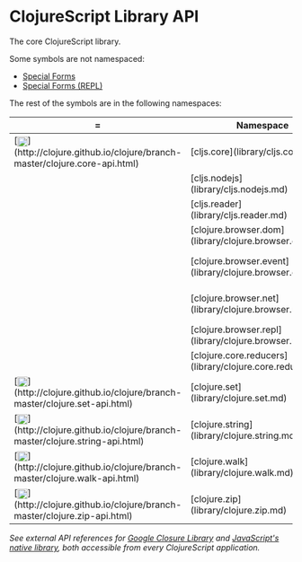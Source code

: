 # ClojureScript Library API

The core ClojureScript library.

Some symbols are not namespaced:

- [Special Forms](library/special.md)
- [Special Forms (REPL)](library/specialrepl.md)

The rest of the symbols are in the following namespaces:

 <table>
<thead><tr>
<th>=</th>
<th>Namespace</th>
<th>Description</th>
</tr></thead>
<tr>
<td>[<img width="18px" valign="middle" src="http://i.imgur.com/1GjPKvB.png">](http://clojure.github.io/clojure/branch-master/clojure.core-api.html)</td>
<td>[cljs.core](library/cljs.core.md)</td>
<td>fundamental library of the ClojureScript language</td>
</tr>
<tr>
<td></td>
<td>[cljs.nodejs](library/cljs.nodejs.md)</td>
<td>nodejs support functions</td>
</tr>
<tr>
<td></td>
<td>[cljs.reader](library/cljs.reader.md)</td>
<td>a reader to parse text and produce data structures</td>
</tr>
<tr>
<td></td>
<td>[clojure.browser.dom](library/clojure.browser.dom.md)</td>
<td>browser DOM library, wrapping [goog.dom](http://www.closurecheatsheet.com/dom)</td>
</tr>
<tr>
<td></td>
<td>[clojure.browser.event](library/clojure.browser.event.md)</td>
<td>browser event library, wrapping [goog.events](http://www.closurecheatsheet.com/events)</td>
</tr>
<tr>
<td></td>
<td>[clojure.browser.net](library/clojure.browser.net.md)</td>
<td>network communication library, wrapping [goog.net](http://www.closurecheatsheet.com/net)</td>
</tr>
<tr>
<td></td>
<td>[clojure.browser.repl](library/clojure.browser.repl.md)</td>
<td>evaluate compiled cljs in a browser. send results back to server</td>
</tr>
<tr>
<td></td>
<td>[clojure.core.reducers](library/clojure.core.reducers.md)</td>
<td>a library for reduction and parallel folding (parallelism not supported)</td>
</tr>
<tr>
<td>[<img width="18px" valign="middle" src="http://i.imgur.com/1GjPKvB.png">](http://clojure.github.io/clojure/branch-master/clojure.set-api.html)</td>
<td>[clojure.set](library/clojure.set.md)</td>
<td>set operations such as union/intersection</td>
</tr>
<tr>
<td>[<img width="18px" valign="middle" src="http://i.imgur.com/1GjPKvB.png">](http://clojure.github.io/clojure/branch-master/clojure.string-api.html)</td>
<td>[clojure.string](library/clojure.string.md)</td>
<td>string operations</td>
</tr>
<tr>
<td>[<img width="18px" valign="middle" src="http://i.imgur.com/1GjPKvB.png">](http://clojure.github.io/clojure/branch-master/clojure.walk-api.html)</td>
<td>[clojure.walk](library/clojure.walk.md)</td>
<td>a generic tree walker for Clojure data structures</td>
</tr>
<tr>
<td>[<img width="18px" valign="middle" src="http://i.imgur.com/1GjPKvB.png">](http://clojure.github.io/clojure/branch-master/clojure.zip-api.html)</td>
<td>[clojure.zip](library/clojure.zip.md)</td>
<td>functional hierarchical zipper, w/ navigation/editing/enumeration</td>
</tr>
</table>

_See external API references for [Google Closure Library] and [JavaScript's
native library], both accessible from every ClojureScript application._

[Google Closure Library]:http://google.github.io/closure-library/api/
[JavaScript's native library]:https://developer.mozilla.org/docs/Web/JavaScript/Reference


